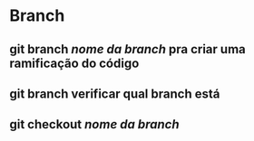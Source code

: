 # Branch

## git branch *nome da branch* **pra criar uma ramificação do código**

## git branch **verificar qual branch está**

## git checkout *nome da branch*